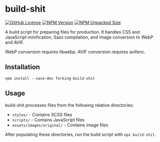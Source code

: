 # build-shit

[![GitHub License](https://img.shields.io/github/license/CorySanin/build-shit)](https://github.com/CorySanin/build-shit/blob/master/LICENSE)
[![NPM Version](https://img.shields.io/npm/v/forking-build-shit)](https://www.npmjs.com/package/forking-build-shit)
[![NPM Unpacked Size](https://img.shields.io/npm/unpacked-size/forking-build-shit)](https://www.npmjs.com/package/forking-build-shit)

A build script for preparing files for production. It handles CSS and JavaScript minification, Sass compilation, and image conversion to WebP and AVIF.

WebP conversion requires libwebp. AVIF conversion requires avifenc.

## Installation

```
npm install --save-dev forking-build-shit
```

## Usage

build-shit processes files from the following relative directories:

- `styles/` - Contains SCSS files
- `scripts/` - Contains JavaScript files
- `assets/images/original/` - Contains image files

After populating these directories, run the build script with `npx build-shit`.
